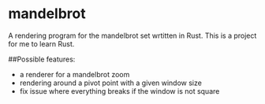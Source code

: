# mandelbrot
A rendering program for the mandelbrot set wrtitten in Rust.
This is a project for me to learn Rust.

##Possible features:
- a renderer for a mandelbrot zoom
- rendering around a pivot point with a given window size
- fix issue where everything breaks if the window is not square